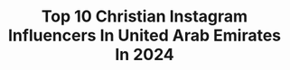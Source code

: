 ---
title: Top 10 Christian Instagram Influencers In United Arab Emirates In 2024
description: >-
  Find top christian Instagram influencers in United Arab Emirates in 2024. Most popular hashtags: #dubai #style #love #fashion.
platform: Instagram
hits: 18
text_top: Identify the best Instagram profiles on inBeat.
text_bottom: Our platform has 18 Instagram influencers like this in United Arab Emirates for you to contact.
profiles:
  - username: "samar_tm"
    fullname: >-
      Samar Taimour | سمر تيمور
    bio: >-
      مُعدة ومقدمة برامج 🎙📺 بهيئة الشارقة للإذاعة والتلفزيون مدونة في التواصل الاجتماعي إماراتية 🇦🇪 ممنوع دخول الرجال عالخاص ( بلوك )🚫
    location: "United Arab Emirates"
    followers: 24143
    engagement: 99
    commentsToLikes: 0.171466
    id: ck55nqb4h6qys0i11522e30ju
    verified: false
    hashtags: "#style, #modern, #explorer, #fashion"
  - username: "phloem_weddingz"
    fullname: >-
      Phloem Weddings
    bio: >-
      Premium Wedding Photography & Cinematography Based in India & Dubai +91 9986462946
    location: "United Arab Emirates"
    followers: 36972
    engagement: 265
    commentsToLikes: 0.004373
    id: ck600ctmrdd0q0i14ptdlo4gz
    verified: false
    hashtags: ""
  - username: "ahmaddaabas"
    fullname: >-
      Ahmad
    bio: >-
      Regional Director @bold_management MENA Founder & Editor @amdmode Lecturer @istitutomarangonidubai 📍DUBAI / MILAN
    location: "United Arab Emirates"
    followers: 434694
    engagement: 130
    commentsToLikes: 0.005160
    id: ck14la36wtlu60i190a09f12s
    verified: true
    hashtags: "#mfw, #mydubai, #dubai, #creedmiddleeast"
  - username: "sally_a.y"
    fullname: >-
      Sally سالي الجليلي
    bio: >-
      Lawyer. Makeup enthusiast. Wifey. Twin mum 📍UAE I 🇮🇶 🇳🇿
    location: "United Arab Emirates"
    followers: 50168
    engagement: 95
    commentsToLikes: 0.082167
    id: ckf5rzllzedcu0j23pmzndz32
    verified: false
    hashtags: "#boygirltwins, #makeuplooks, #twinbabies, #eyemakeup"
  - username: "thesukilu"
    fullname: >-
      🇦🇪 Suki Lu 🇨🇳
    bio: >-
      مذيعة صينية في دبي 📺Chinese Celebrity TV Host 🇨🇳 Entrepreneur | Investor 🔑 Reach 1.4B Chinese Market U can’t get in 📧 info.sukilu@gmail.com
    location: "United Arab Emirates"
    followers: 201156
    engagement: 4
    commentsToLikes: 0.010617
    id: ck5q5xrzav2dg0i114r5hqhfe
    verified: false
    hashtags: "#influencer, #blogger, #italytravel, #lifestyle"
  - username: "themayaahmad"
    fullname: >-
      MAYA مايا
    bio: >-
      ☼Virgo ☾Leo ↑Virgo Dubai Based Content Creator I created @mynethelabel Cycling Instructor @motion_cycling ✎ info@themayaahmad.com
    location: "United Arab Emirates"
    followers: 1290567
    engagement: 2
    commentsToLikes: 0.000691
    id: ckaoqork5jo0c0i788s86vyui
    verified: true
    hashtags: "#summer2024, #bobbibrown, #makeup, #ibiza"
  - username: "marloflex"
    fullname: >-
      Marlo Flexxx
    bio: >-
      Tournoi Karl Toko Ekambi ⬇️⬇️
    location: "United Arab Emirates"
    followers: 5283
    engagement: 377
    commentsToLikes: 0.018180
    id: ck6u3m28jykdw0j7192rovdcw
    verified: false
    hashtags: "#jordan1, #nike, #jordan, #style"
  - username: "al_ahin"
    fullname: >-
      YaSiR EdAvaNNappARa
    bio: >-
      Traveling tm @yathra_premi UAE 🇦🇪 ASPIRE 2 INSPIRE B4 U EXPIRE,
    location: "United Arab Emirates"
    followers: 15676
    engagement: 865
    commentsToLikes: 0.229021
    id: ck15r47yk62d80i192twk4gxn
    verified: false
    hashtags: "#red, #keraladiaries, #followforfollowback, #love"
  - username: "_mem_6"
    fullname: >-
      mena🖤
    bio: >-
      
    location: "United Arab Emirates"
    followers: 49
    engagement: 1827899
    commentsToLikes: 0.024771
    id: ck8t4qipl7pmw0j78ttg01qka
    verified: false
    hashtags: "#hijabstreetstyle, #hijabfashionista, #tesett, #hijabstories"
  - username: "bloggerwanabe"
    fullname: >-
      Sarah Grey
    bio: >-
      Lebanese Comedian 📍Dubai
    location: "United Arab Emirates"
    followers: 632381
    engagement: 185
    commentsToLikes: 0.034066
    id: ck0w64fy56uxb0i19mraqpxp3
    verified: false
    hashtags: "#the, #khalliwalli, #freepalestine"
---